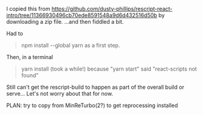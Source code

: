 I copied this from https://github.com/dusty-phillips/rescript-react-intro/tree/11366930496cb70ede8591548a9d6d432516d50b by downloading a zip file. ...and then fiddled a bit. 

Had to 
> npm install --global yarn 
as a first step. 

Then, in a terminal
> yarn install (took a while!)
because "yarn start" said "react-scripts not found"

Still can't get the rescript-build to happen as part of the overall build or serve...
Let's not worry about that for now. 

PLAN: try to copy from MinReTurbo(2?) to get reprocessing installed
